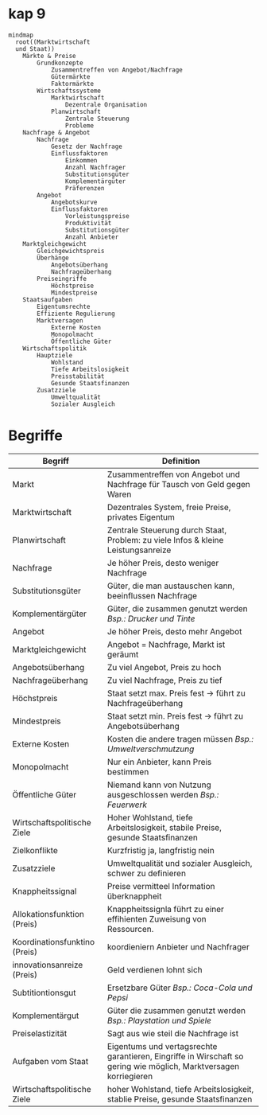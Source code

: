 # kap 9

```mermaid
mindmap
  root((Marktwirtschaft
  und Staat))
    Märkte & Preise
        Grundkonzepte
            Zusammentreffen von Angebot/Nachfrage
            Gütermärkte
            Faktormärkte
        Wirtschaftssysteme
            Marktwirtschaft
                Dezentrale Organisation
            Planwirtschaft
                Zentrale Steuerung
                Probleme
    Nachfrage & Angebot
        Nachfrage
            Gesetz der Nachfrage
            Einflussfaktoren
                Einkommen
                Anzahl Nachfrager
                Substitutionsgüter
                Komplementärgüter
                Präferenzen
        Angebot
            Angebotskurve
            Einflussfaktoren
                Vorleistungspreise
                Produktivität
                Substitutionsgüter
                Anzahl Anbieter
    Marktgleichgewicht
        Gleichgewichtspreis
        Überhänge
            Angebotsüberhang
            Nachfrageüberhang
        Preiseingriffe
            Höchstpreise
            Mindestpreise
    Staatsaufgaben
        Eigentumsrechte
        Effiziente Regulierung
        Marktversagen
            Externe Kosten
            Monopolmacht
            Öffentliche Güter
    Wirtschaftspolitik
        Hauptziele
            Wohlstand
            Tiefe Arbeitslosigkeit
            Preisstabilität
            Gesunde Staatsfinanzen
        Zusatzziele
            Umweltqualität
            Sozialer Ausgleich
```

# Begriffe

|Begriff|Definition|
|-------|----------|
|Markt|Zusammentreffen von Angebot und Nachfrage für Tausch von Geld gegen Waren|
|Marktwirtschaft|Dezentrales System, freie Preise, privates Eigentum|
|Planwirtschaft|Zentrale Steuerung durch Staat, Problem: zu viele Infos & kleine Leistungsanreize|
|Nachfrage|Je höher Preis, desto weniger Nachfrage|
|Substitutionsgüter|Güter, die man austauschen kann, beeinflussen Nachfrage|
|Komplementärgüter|Güter, die zusammen genutzt werden *Bsp.: Drucker und Tinte*|
|Angebot|Je höher Preis, desto mehr Angebot|
|Marktgleichgewicht|Angebot = Nachfrage, Markt ist geräumt|
|Angebotsüberhang|Zu viel Angebot, Preis zu hoch|
|Nachfrageüberhang|Zu viel Nachfrage, Preis zu tief|
|Höchstpreis|Staat setzt max. Preis fest → führt zu Nachfrageüberhang|
|Mindestpreis|Staat setzt min. Preis fest → führt zu Angebotsüberhang|
|Externe Kosten|Kosten die andere tragen müssen *Bsp.: Umweltverschmutzung*|
|Monopolmacht|Nur ein Anbieter, kann Preis bestimmen|
|Öffentliche Güter|Niemand kann von Nutzung ausgeschlossen werden *Bsp.: Feuerwerk*|
|Wirtschaftspolitische Ziele|Hoher Wohlstand, tiefe Arbeitslosigkeit, stabile Preise, gesunde Staatsfinanzen|
|Zielkonflikte|Kurzfristig ja, langfristig nein|
|Zusatzziele|Umweltqualität und sozialer Ausgleich, schwer zu definieren|
|Knappheitssignal|Preise vermitteel Information überknappheit|
|Allokationsfunktion (Preis)|Knappheitssignla führt zu einer effihienten Zuweisung von Ressourcen.|
|Koordinationsfunktino (Preis)|koordieniern Anbieter und Nachfrager|
|innovationsanreize (Preis)|Geld verdienen lohnt sich|
|Subtitiontionsgut| Ersetzbare Güter *Bsp.: Coca-Cola und Pepsi*|
|Komplementärgut|Güter die zusammen genutzt werden *Bsp.: Playstation und Spiele*|
|Preiselastizität|Sagt aus wie steil die Nachfrage ist|
|Aufgaben vom Staat|Eigentums und vertagsrechte garantieren, Eingriffe in Wirschaft so gering wie möglich, Marktversagen korriegieren|
|Wirtschaftspolitische Ziele|hoher Wohlstand, tiefe Arbeitslosigkeit, stablie Preise, gesunde Staatsfinanzen|


